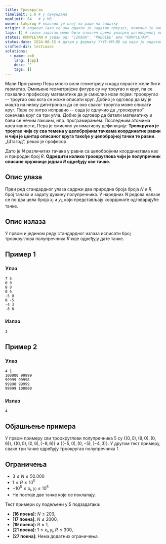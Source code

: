 ```yaml
---
title: Троокругао
timelimit: 1.0 # у секундама
memlimit: 64   # y MB
owner: takprog # власник је онај ко ради на задатку
origin: # опционо (ако се зна одакле је задатак преузет, пожељно је навести извор)
tags: [] # сваки задатак може бити означен према унапред договореној листи ознака
status: KOMPLETAN # један од: "IZRADA", "PREGLED" или "KOMPLETAN".
status-date: 2024-08-15 # датум у формату YYYY-MM-DD од када је задатак у наведеном статусу
crafted-dir: testcases
solutions:
  - name: ex0
    lang: [cpp]
    desc: ""
    tags: []
---
```


Мали Програмер Пера много воли геометрију и када порасте жели бити геометар. Омиљене геометријске фигуре су му троугао и круг, па се похвалио професору математике да је смислио нови појам: троокругао -- троугао око кога се може описати круг. Добио је одговор да му је машта на нивоу дигитрона и да се око сваког троугла може описати круг. Пера се хитро исправио -- сада је одлучио да „троокругао“ означава круг са три угла. Добио је одговор да батали математику и бави се нечим лакшим, нпр. програмирањем. Последњим атомима креативности, Пера је смислио ултимативну дефиницију: **Троокругао је троугао чија су сва темена у целобројним тачкама координатне равни и чији је центар описаног круга такође у целобројној тачки те равни.** „Штагод“, рекао је професор.

Дато је $N$ различитих тачака у равни са целобројним координатама као и природан број $R$. **Одредити колико троокруглова чији је полупречник описане кружнице једнак $R$ одређују ове тачке.**


## Опис улаза

Први ред стандардног улаза садржи два природна броја броја $N$ и $R$, број тачака и задату дужину полупречника. У наредних $N$ редова налазе се по два цела броја $x_i$ и $y_i$, који представљају координате одговарајуће тачке.

## Опис излаза

У првом и једином реду стандардног излаза исписати број троокруглова полупречника $R$ које одређују дате тачке.

## Пример 1

### Улаз
```
7 5
0 0
8 0
0 6
-5 0
0 -5
-4 3
-8 6
```

### Излаз
```
3
```

## Пример 2

### Улаз
```
4 1
100000 99999
99999 99998
99998 99999
99999 100000
```

### Излаз
```
4
```

## Објашњење примера

У првом примеру сви троокруглови полупречника $5$ су $\{ (0,0), (8,0), (0,6) \}$, $\{ (0,0), (0,6), (-8, 6) \}$ и $\{ (-5,0), (0,-5), (-4,3) \}$. У другом тест примеру, сваке три тачке одређују троокругао полупречника $1$.

## Ограничења

-   $3 \leq N \leq 50.000$
-   $1 \leq R \leq 10^5$
-   $-10^5 \leq x_i, y_i \leq 10^5$
-   Не постоје две тачке које се поклапају.

Тест примери су подељени у 5 подзадатака:

-   **[16 поена]:** $N \leq 200$,
-   **[17 поена]:** $N \leq 2000$,
-   **[19 поена]:** $R = 1$,
-   **[21 поена]:** $1 \leq x_i, y_i, R \leq 300$,
-   **[27 поена]:** Нема додатних ограничења.
